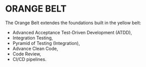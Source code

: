 # ORANGE BELT

The Orange Belt extendes the foundations built in the yellow belt:
- Advanced Acceptance Test-Driven Development (ATDD),
- Integration Testing,
- Pyramid of Testing (Integration),
- Advance Clean Code,
- Code Review,
- CI/CD pipelines.